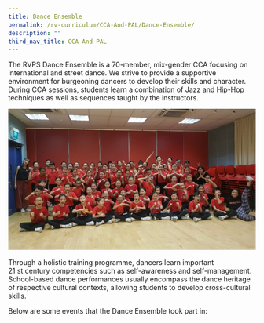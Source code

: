 ```yaml
---
title: Dance Ensemble
permalink: /rv-curriculum/CCA-And-PAL/Dance-Ensemble/
description: ""
third_nav_title: CCA And PAL
---
```

The RVPS Dance Ensemble is a 70-member, mix-gender CCA focusing on international and street dance. We strive to provide a supportive environment for burgeoning dancers to develop their skills and character. During CCA sessions, students learn a combination of Jazz and Hip-Hop techniques as well as sequences taught by the instructors.

![](/images/RV%20Curriculum/CCA%20and%20PAL/Dance%20Ensemble/q1.jpg)

Through a holistic training programme, dancers learn important 21 st century competencies such as self-awareness and self-management. School-based dance performances usually encompass the dance heritage of respective cultural contexts, allowing students to develop cross-cultural skills.

Below are some events that the Dance Ensemble took part in: